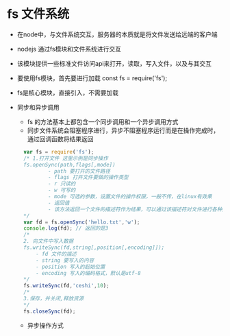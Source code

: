 # fs 文件系统

- 在node中，与文件系统交互，服务器的本质就是将文件发送给远端的客户端
- nodejs 通过fs模块和文件系统进行交互
- 该模块提供一些标准文件访问api来打开，读取，写入文件，以及与其交互
- 要使用fs模块，首先要进行加载 const fs = require('fs');
- fs是核心模块，直接引入，不需要加载

- 同步和异步调用
  - fs 的方法基本上都包含一个同步调用和一个异步调用方式
  - 同步文件系统会阻塞程序进行，异步不阻塞程序运行而是在操作完成时，通过回调函数将结果返回

  ```js
    var fs = require('fs');
    /* 1.打开文件 这里示例是同步操作
    fs.openSync(path,flags[,mode])
            - path 要打开的文件路径
            - flags 打开文件要做的操作类型
            - r 只读的
            - w 可写的
            - mode 可选的参数，设置文件的操作权限，一般不传，在linux有效果
            - 返回值
            - 该方法返回一个文件的描述符作为结果，可以通过该描述符对文件进行各种操作
    */
    var fd = fs.openSync('hello.txt','w');
    console.log(fd); // 返回的是3
    /*
    2. 向文件中写入数据
    fs.writeSync(fd,string[,position[,encoding]]);
        - fd 文件的描述
        - string 要写入的内容
        - position 写入的起始位置
        - encoding 写入的编码格式，默认是utf-8
    */
    fs.writeSync(fd,'ceshi',10);
    /*
    3.保存，并关闭,释放资源
    */
    fs.closeSync(fd);
    ```

  - 异步操作方式
  
  ```js
  ```
